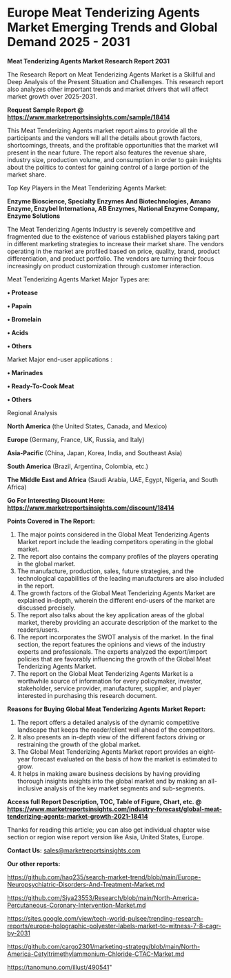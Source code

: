 # Europe Meat Tenderizing Agents Market Emerging Trends and Global Demand 2025 - 2031

<strong>Meat Tenderizing Agents Market Research Report 2031</strong>

The Research Report on Meat Tenderizing Agents Market is a Skillful and Deep Analysis of the Present Situation and Challenges. This research report also analyzes other important trends and market drivers that will affect market growth over 2025-2031.

<strong>Request Sample Report @ <a href=https://www.marketreportsinsights.com/sample/18414>https://www.marketreportsinsights.com/sample/18414</a></strong>

This Meat Tenderizing Agents market report aims to provide all the participants and the vendors will all the details about growth factors, shortcomings, threats, and the profitable opportunities that the market will present in the near future. The report also features the revenue share, industry size, production volume, and consumption in order to gain insights about the politics to contest for gaining control of a large portion of the market share.

Top Key Players in the Meat Tenderizing Agents Market:

<strong>Enzyme Bioscience, Specialty Enzymes And Biotechnologies, Amano Enzyme, Enzybel Internationa, AB Enzymes, National Enzyme Company, Enzyme Solutions</strong>

The Meat Tenderizing Agents Industry is severely competitive and fragmented due to the existence of various established players taking part in different marketing strategies to increase their market share. The vendors operating in the market are profiled based on price, quality, brand, product differentiation, and product portfolio. The vendors are turning their focus increasingly on product customization through customer interaction.

Meat Tenderizing Agents Market Major Types are:

<strong>• Protease

• Papain

• Bromelain

• Acids

• Others</strong>

Market Major end-user applications :

<strong>• Marinades

• Ready-To-Cook Meat

• Others</strong>

Regional Analysis

</u><strong><b>North America</b></strong> (the United States, Canada, and Mexico)

<strong><b>Europe </b></strong>(Germany, France, UK, Russia, and Italy)

<strong><b>Asia-Pacific</b></strong> (China, Japan, Korea, India, and Southeast Asia)

<strong><b>South America</b></strong> (Brazil, Argentina, Colombia, etc.)

<strong><b>The Middle East and Africa</b></strong> (Saudi Arabia, UAE, Egypt, Nigeria, and South Africa)

<strong>Go For Interesting Discount Here: <a href=https://www.marketreportsinsights.com/discount/18414>https://www.marketreportsinsights.com/discount/18414</a></strong>

<strong>Points Covered in The Report:</strong>
<ol>
  <li>The major points considered in the Global Meat Tenderizing Agents Market report include the leading competitors operating in the global market.</li>
  <li>The report also contains the company profiles of the players operating in the global market.</li>
  <li>The manufacture, production, sales, future strategies, and the technological capabilities of the leading manufacturers are also included in the report.</li>
  <li>The growth factors of the Global Meat Tenderizing Agents Market are explained in-depth, wherein the different end-users of the market are discussed precisely.</li>
  <li>The report also talks about the key application areas of the global market, thereby providing an accurate description of the market to the readers/users.</li>
  <li>The report incorporates the SWOT analysis of the market. In the final section, the report features the opinions and views of the industry experts and professionals. The experts analyzed the export/import policies that are favorably influencing the growth of the Global Meat Tenderizing Agents Market.</li>
  <li>The report on the Global Meat Tenderizing Agents Market is a worthwhile source of information for every policymaker, investor, stakeholder, service provider, manufacturer, supplier, and player interested in purchasing this research document.</li>
</ol>
<strong>Reasons for Buying Global Meat Tenderizing Agents Market Report:</strong>

<ol>
  <li>The report offers a detailed analysis of the dynamic competitive landscape that keeps the reader/client well ahead of the competitors.</li>
  <li>It also presents an in-depth view of the different factors driving or restraining the growth of the global market.</li>
  <li>The Global Meat Tenderizing Agents Market report provides an eight-year forecast evaluated on the basis of how the market is estimated to grow.</li>
  <li>It helps in making aware business decisions by having providing thorough insights insights into the global market and by making an all-inclusive analysis of the key market segments and sub-segments.</li>
</ol>
<strong>Access full Report Description, TOC, Table of Figure, Chart, etc. @ <a href=https://www.marketreportsinsights.com/industry-forecast/global-meat-tenderizing-agents-market-growth-2021-18414>https://www.marketreportsinsights.com/industry-forecast/global-meat-tenderizing-agents-market-growth-2021-18414</a></strong>


Thanks for reading this article; you can also get individual chapter wise section or region wise report version like Asia, United States, Europe.

<strong>Contact Us:</strong>
sales@marketreportsinsights.com

<strong>Our other reports:</strong>

<a href=https://github.com/haq235/search-market-trend/blob/main/Europe-Neuropsychiatric-Disorders-And-Treatment-Market.md>https://github.com/haq235/search-market-trend/blob/main/Europe-Neuropsychiatric-Disorders-And-Treatment-Market.md</a>

<a href=https://github.com/Siya23553/Research/blob/main/North-America-Percutaneous-Coronary-Intervention-Market.md>https://github.com/Siya23553/Research/blob/main/North-America-Percutaneous-Coronary-Intervention-Market.md</a>

<a href=https://sites.google.com/view/tech-world-pulsee/trending-research-reports/europe-holographic-polyester-labels-market-to-witness-7-8-cagr-by-2031>https://sites.google.com/view/tech-world-pulsee/trending-research-reports/europe-holographic-polyester-labels-market-to-witness-7-8-cagr-by-2031</a>

<a href=https://github.com/cargo2301/marketing-strategy/blob/main/North-America-Cetyltrimethylammonium-Chloride-CTAC-Market.md>https://github.com/cargo2301/marketing-strategy/blob/main/North-America-Cetyltrimethylammonium-Chloride-CTAC-Market.md</a>

<a href=https://tanomuno.com/illust/490541>https://tanomuno.com/illust/490541</a>"
